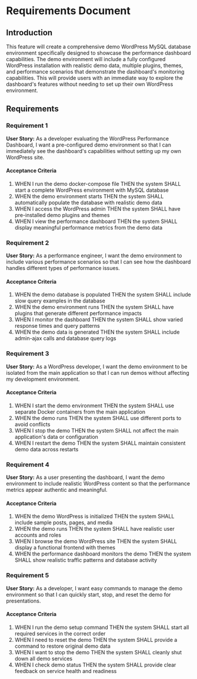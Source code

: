 # Requirements Document

## Introduction

This feature will create a comprehensive demo WordPress MySQL database environment specifically designed to showcase the performance dashboard capabilities. The demo environment will include a fully configured WordPress installation with realistic demo data, multiple plugins, themes, and performance scenarios that demonstrate the dashboard's monitoring capabilities. This will provide users with an immediate way to explore the dashboard's features without needing to set up their own WordPress environment.

## Requirements

### Requirement 1

**User Story:** As a developer evaluating the WordPress Performance Dashboard, I want a pre-configured demo environment so that I can immediately see the dashboard's capabilities without setting up my own WordPress site.

#### Acceptance Criteria

1. WHEN I run the demo docker-compose file THEN the system SHALL start a complete WordPress environment with MySQL database
2. WHEN the demo environment starts THEN the system SHALL automatically populate the database with realistic demo data
3. WHEN I access the WordPress admin THEN the system SHALL have pre-installed demo plugins and themes
4. WHEN I view the performance dashboard THEN the system SHALL display meaningful performance metrics from the demo data

### Requirement 2

**User Story:** As a performance engineer, I want the demo environment to include various performance scenarios so that I can see how the dashboard handles different types of performance issues.

#### Acceptance Criteria

1. WHEN the demo database is populated THEN the system SHALL include slow query examples in the database
2. WHEN the demo environment runs THEN the system SHALL have plugins that generate different performance impacts
3. WHEN I monitor the dashboard THEN the system SHALL show varied response times and query patterns
4. WHEN the demo data is generated THEN the system SHALL include admin-ajax calls and database query logs

### Requirement 3

**User Story:** As a WordPress developer, I want the demo environment to be isolated from the main application so that I can run demos without affecting my development environment.

#### Acceptance Criteria

1. WHEN I start the demo environment THEN the system SHALL use separate Docker containers from the main application
2. WHEN the demo runs THEN the system SHALL use different ports to avoid conflicts
3. WHEN I stop the demo THEN the system SHALL not affect the main application's data or configuration
4. WHEN I restart the demo THEN the system SHALL maintain consistent demo data across restarts

### Requirement 4

**User Story:** As a user presenting the dashboard, I want the demo environment to include realistic WordPress content so that the performance metrics appear authentic and meaningful.

#### Acceptance Criteria

1. WHEN the demo WordPress is initialized THEN the system SHALL include sample posts, pages, and media
2. WHEN the demo runs THEN the system SHALL have realistic user accounts and roles
3. WHEN I browse the demo WordPress site THEN the system SHALL display a functional frontend with themes
4. WHEN the performance dashboard monitors the demo THEN the system SHALL show realistic traffic patterns and database activity

### Requirement 5

**User Story:** As a developer, I want easy commands to manage the demo environment so that I can quickly start, stop, and reset the demo for presentations.

#### Acceptance Criteria

1. WHEN I run the demo setup command THEN the system SHALL start all required services in the correct order
2. WHEN I need to reset the demo THEN the system SHALL provide a command to restore original demo data
3. WHEN I want to stop the demo THEN the system SHALL cleanly shut down all demo services
4. WHEN I check demo status THEN the system SHALL provide clear feedback on service health and readiness
